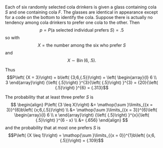 Each of six randomly selected cola drinkers is given a glass containing cola $S$ and one containing cola $F$. 
The glasses are identical in appearance except for a code on the bottom to identify the cola. 
Suppose there is actually no tendency among cola drinkers to prefer one cola to the other. 
Then $$p = P ( \text{a selected individual prefers $S$} ) = {.5}$$so with $$X = \text{the number among the six who prefer $S$}$$
and $$X \sim \operatorname{Bin}\left( {6,{.5}}\right) .$$

Thus
$$P\left( {X = 3}\right) = b\left( {3;6,{.5}}\right) = \left( \begin{array}{l} 6 \\ 3 \end{array}\right) {\left( {.5}\right) }^{3}{\left( {.5}\right) }^{3} = {20}{\left( {.5}\right) }^{6} = {.313}$$

The probability that at least three prefer $S$ is
$$
\begin{align}
P\left( {3 \leq X}\right) 
&= \mathop{\sum }\limits_{{x = 3}}^{6}b\left( {x;6,{.5}}\right) \\ 
&= \mathop{\sum }\limits_{{x = 3}}^{6}\left( \begin{array}{l} 6 \\ x \end{array}\right) {\left( {.5}\right) }^{x}{\left( {.5}\right) }^{6 - x} \\
&= {.656}
\end{align}
$$
and the probability that at most one prefers $S$ is
$$P\left( {X \leq 1}\right) = \mathop{\sum }\limits_{{x = 0}}^{1}b\left( {x;6,{.5}}\right) = {.109}$$